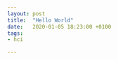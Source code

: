 ```yaml
---
layout: post
title:  "Hello World"
date:   2020-01-05 18:23:00 +0100
tags:
- hci

---
```

<!-- categories: [HCI, Affective Computing] -->




<!-- <h1>Archive of posts from {{ page.date | date: "%Y" }}</h1>

<ul class="posts">
{% for post in site.posts %}
  <li>
    <span class="post-date">{{ post.date | date: "%b %-d, %Y" }}</span>
    <a class="post-link" href="{{ post.url | relative_url }}">{{ post.title }}</a>
  </li>
{% endfor %}
</ul> -->




<!-- {%- assign posts = site.posts | where:"categories","post" -%}
{%- assign groupedByYear = posts | group_by_exp:"post","post.date | date:'%Y' " -%}

{%- for yearitem in groupedByYear -%}
    {{ yearitem.name }}
{% endfor %} -->

<!--
{% for post in page.posts %}

{{ post.date | date: "%b %-d, %Y" }}

    <!-- <li>
      <span class="post-date">{{ post.date | date: "%b %-d, %Y" }}</span>
      <a class="post-link" href="{{ post.url | relative_url }}">{{ post.title }}</a>
    </li> -->
 <!-- {% endfor %} -->


<!-- This post is in my `_posts` directory. random mumblings go here. Link to [website:](/hciblog/) and [here](https://ad) -->

<!-- [jekyll-talk]: https://talk.jekyllrb.com/ -->
